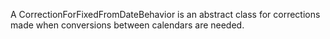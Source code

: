 A CorrectionForFixedFromDateBehavior is an abstract class for corrections made when conversions between calendars are needed.

